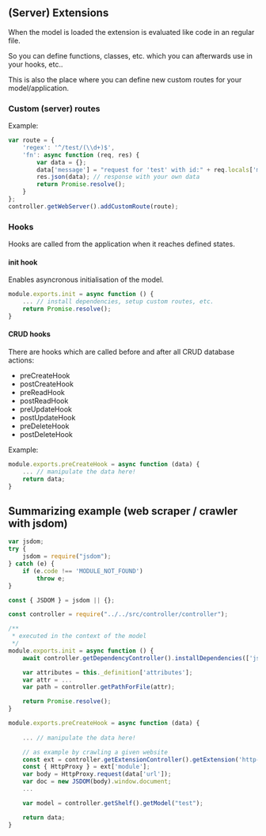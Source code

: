 ## (Server) Extensions

When the model is loaded the extension is evaluated like code in an regular file.

So you can define functions, classes, etc. which you can afterwards use in your hooks, etc..

This is also the place where you can define new custom routes for your model/application.


### Custom (server) routes

Example:

```js
var route = {
    'regex': '^/test/(\\d+)$',
    'fn': async function (req, res) {
        var data = {};
        data['message'] = "request for 'test' with id:" + req.locals['match'][1] + " overwritten!";
        res.json(data); // response with your own data
        return Promise.resolve();
    }
};
controller.getWebServer().addCustomRoute(route);
```


### Hooks

Hooks are called from the application when it reaches defined states.


#### init hook

Enables asyncronous initialisation of the model.

```js
module.exports.init = async function () {
    ... // install dependencies, setup custom routes, etc.
    return Promise.resolve();
}
```


#### CRUD hooks

There are hooks which are called before and after all CRUD database actions:

* preCreateHook
* postCreateHook
* preReadHook
* postReadHook
* preUpdateHook
* postUpdateHook
* preDeleteHook
* postDeleteHook

Example:

```js
module.exports.preCreateHook = async function (data) {
    ... // manipulate the data here!
    return data;
}
```

## Summarizing example (web scraper / crawler with jsdom)

```js
var jsdom;
try {
    jsdom = require("jsdom");
} catch (e) {
    if (e.code !== 'MODULE_NOT_FOUND')
        throw e;
}

const { JSDOM } = jsdom || {};

const controller = require("../../src/controller/controller");

/**
 * executed in the context of the model
 */ 
module.exports.init = async function () {
    await controller.getDependencyController().installDependencies(['jsdom']);

    var attributes = this._definition['attributes'];
    var attr = ...
    var path = controller.getPathForFile(attr);

    return Promise.resolve();
}

module.exports.preCreateHook = async function (data) {
    
    ... // manipulate the data here!

    // as example by crawling a given website
    const ext = controller.getExtensionController().getExtension('http-proxy');
    const { HttpProxy } = ext['module'];
    var body = HttpProxy.request(data['url']);
    var doc = new JSDOM(body).window.document;
    ...

    var model = controller.getShelf().getModel("test");

    return data;
}
```